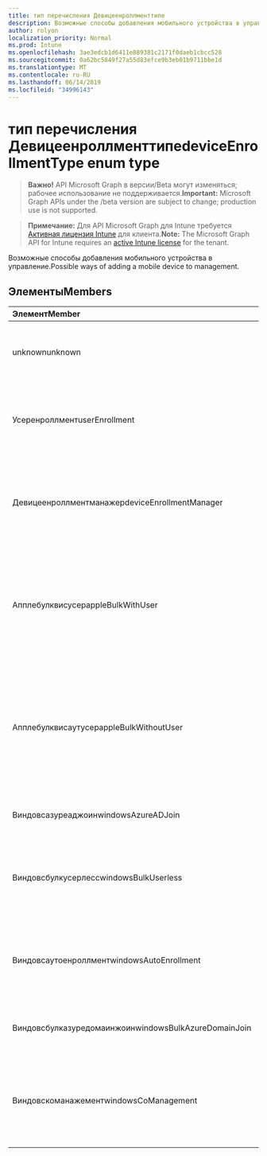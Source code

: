 ```yaml
---
title: тип перечисления Девицеенроллменттипе
description: Возможные способы добавления мобильного устройства в управление.
author: rolyon
localization_priority: Normal
ms.prod: Intune
ms.openlocfilehash: 3ae3edcb1d6411e889381c2171f0daeb1cbcc528
ms.sourcegitcommit: 0a62bc5849f27a55d83efce9b3eb01b9711bbe1d
ms.translationtype: MT
ms.contentlocale: ru-RU
ms.lasthandoff: 06/14/2019
ms.locfileid: "34996143"
---
```

# <a name="deviceenrollmenttype-enum-type"></a><span data-ttu-id="d7af2-103">тип перечисления Девицеенроллменттипе</span><span class="sxs-lookup"><span data-stu-id="d7af2-103">deviceEnrollmentType enum type</span></span>

> <span data-ttu-id="d7af2-104">**Важно!** API Microsoft Graph в версии/Beta могут изменяться; рабочее использование не поддерживается.</span><span class="sxs-lookup"><span data-stu-id="d7af2-104">**Important:** Microsoft Graph APIs under the /beta version are subject to change; production use is not supported.</span></span>

> <span data-ttu-id="d7af2-105">**Примечание:** Для API Microsoft Graph для Intune требуется [Активная лицензия Intune](https://go.microsoft.com/fwlink/?linkid=839381) для клиента.</span><span class="sxs-lookup"><span data-stu-id="d7af2-105">**Note:** The Microsoft Graph API for Intune requires an [active Intune license](https://go.microsoft.com/fwlink/?linkid=839381) for the tenant.</span></span>

<span data-ttu-id="d7af2-106">Возможные способы добавления мобильного устройства в управление.</span><span class="sxs-lookup"><span data-stu-id="d7af2-106">Possible ways of adding a mobile device to management.</span></span>

## <a name="members"></a><span data-ttu-id="d7af2-107">Элементы</span><span class="sxs-lookup"><span data-stu-id="d7af2-107">Members</span></span>
|<span data-ttu-id="d7af2-108">Элемент</span><span class="sxs-lookup"><span data-stu-id="d7af2-108">Member</span></span>|<span data-ttu-id="d7af2-109">Значение</span><span class="sxs-lookup"><span data-stu-id="d7af2-109">Value</span></span>|<span data-ttu-id="d7af2-110">Описание</span><span class="sxs-lookup"><span data-stu-id="d7af2-110">Description</span></span>|
|:---|:---|:---|
|<span data-ttu-id="d7af2-111">unknown</span><span class="sxs-lookup"><span data-stu-id="d7af2-111">unknown</span></span>|<span data-ttu-id="d7af2-112">нуль</span><span class="sxs-lookup"><span data-stu-id="d7af2-112">0</span></span>|<span data-ttu-id="d7af2-113">Значение по умолчанию: тип регистрации не был собран.</span><span class="sxs-lookup"><span data-stu-id="d7af2-113">Default value, enrollment type was not collected.</span></span>|
|<span data-ttu-id="d7af2-114">Усеренроллмент</span><span class="sxs-lookup"><span data-stu-id="d7af2-114">userEnrollment</span></span>|<span data-ttu-id="d7af2-115">1,1</span><span class="sxs-lookup"><span data-stu-id="d7af2-115">1</span></span>|<span data-ttu-id="d7af2-116">Управляемая пользователями регистрация через канал BYOD.</span><span class="sxs-lookup"><span data-stu-id="d7af2-116">User driven enrollment through BYOD channel.</span></span>|
|<span data-ttu-id="d7af2-117">Девицеенроллментманажер</span><span class="sxs-lookup"><span data-stu-id="d7af2-117">deviceEnrollmentManager</span></span>|<span data-ttu-id="d7af2-118">2</span><span class="sxs-lookup"><span data-stu-id="d7af2-118">2</span></span>|<span data-ttu-id="d7af2-119">Регистрация пользователей с помощью учетной записи менеджера регистрации устройств.</span><span class="sxs-lookup"><span data-stu-id="d7af2-119">User enrollment with a device enrollment manager account.</span></span>|
|<span data-ttu-id="d7af2-120">Апплебулквисусер</span><span class="sxs-lookup"><span data-stu-id="d7af2-120">appleBulkWithUser</span></span>|<span data-ttu-id="d7af2-121">4</span><span class="sxs-lookup"><span data-stu-id="d7af2-121">3</span></span>|<span data-ttu-id="d7af2-122">Массовая регистрация Apple с задачей пользователя.</span><span class="sxs-lookup"><span data-stu-id="d7af2-122">Apple bulk enrollment with user challenge.</span></span> <span data-ttu-id="d7af2-123">(Предотвращение выполнения данных, Apple Configurator)</span><span class="sxs-lookup"><span data-stu-id="d7af2-123">(DEP, Apple Configurator)</span></span>|
|<span data-ttu-id="d7af2-124">Апплебулквисаутусер</span><span class="sxs-lookup"><span data-stu-id="d7af2-124">appleBulkWithoutUser</span></span>|<span data-ttu-id="d7af2-125">SP4</span><span class="sxs-lookup"><span data-stu-id="d7af2-125">4</span></span>|<span data-ttu-id="d7af2-126">Массовая регистрация Apple без задачи пользователя.</span><span class="sxs-lookup"><span data-stu-id="d7af2-126">Apple bulk enrollment without user challenge.</span></span> <span data-ttu-id="d7af2-127">(Предотвращение выполнения данных, Apple Configurator, Mobile config)</span><span class="sxs-lookup"><span data-stu-id="d7af2-127">(DEP, Apple Configurator, Mobile Config)</span></span>|
|<span data-ttu-id="d7af2-128">Виндовсазуреаджоин</span><span class="sxs-lookup"><span data-stu-id="d7af2-128">windowsAzureADJoin</span></span>|<span data-ttu-id="d7af2-129">17:00</span><span class="sxs-lookup"><span data-stu-id="d7af2-129">5</span></span>|<span data-ttu-id="d7af2-130">Присоединение к Windows 10 Azure AD.</span><span class="sxs-lookup"><span data-stu-id="d7af2-130">Windows 10 Azure AD Join.</span></span>|
|<span data-ttu-id="d7af2-131">Виндовсбулкусерлесс</span><span class="sxs-lookup"><span data-stu-id="d7af2-131">windowsBulkUserless</span></span>|<span data-ttu-id="d7af2-132">6 </span><span class="sxs-lookup"><span data-stu-id="d7af2-132">6</span></span>|<span data-ttu-id="d7af2-133">Массовая регистрация Windows 10 с помощью ICD с помощью сертификата.</span><span class="sxs-lookup"><span data-stu-id="d7af2-133">Windows 10 Bulk enrollment through ICD with certificate.</span></span>|
|<span data-ttu-id="d7af2-134">Виндовсаутоенроллмент</span><span class="sxs-lookup"><span data-stu-id="d7af2-134">windowsAutoEnrollment</span></span>|<span data-ttu-id="d7af2-135">7 </span><span class="sxs-lookup"><span data-stu-id="d7af2-135">7</span></span>|<span data-ttu-id="d7af2-136">Автоматическая регистрация в Windows 10.</span><span class="sxs-lookup"><span data-stu-id="d7af2-136">Windows 10 automatic enrollment.</span></span> <span data-ttu-id="d7af2-137">(Добавление рабочей учетной записи)</span><span class="sxs-lookup"><span data-stu-id="d7af2-137">(Add work account)</span></span>|
|<span data-ttu-id="d7af2-138">Виндовсбулказуредомаинжоин</span><span class="sxs-lookup"><span data-stu-id="d7af2-138">windowsBulkAzureDomainJoin</span></span>|<span data-ttu-id="d7af2-139">8 </span><span class="sxs-lookup"><span data-stu-id="d7af2-139">8</span></span>|<span data-ttu-id="d7af2-140">Массовый присоединение к Windows 10 Azure AD.</span><span class="sxs-lookup"><span data-stu-id="d7af2-140">Windows 10 bulk Azure AD Join.</span></span>|
|<span data-ttu-id="d7af2-141">Виндовскоманажемент</span><span class="sxs-lookup"><span data-stu-id="d7af2-141">windowsCoManagement</span></span>|<span data-ttu-id="d7af2-142">9 </span><span class="sxs-lookup"><span data-stu-id="d7af2-142">9</span></span>|<span data-ttu-id="d7af2-143">Управление с помощью Windows 10 инициировано с помощью автопилота или групповой политики.</span><span class="sxs-lookup"><span data-stu-id="d7af2-143">Windows 10 Co-Management triggered by AutoPilot or Group Policy.</span></span>|





